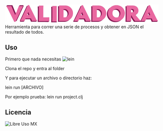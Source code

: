 ![dora](https://raw.githubusercontent.com/fractalLabs/valida-dora/master/resources/validadora.png)
Herramienta para correr una serie de procesos y obtener en JSON el resultado de todos.

## Uso

Primero que nada necesitas ![lein](http://leiningen.org)

Clona el repo y entra al folder

Y para ejecutar un archivo o directorio haz:

lein run [ARCHIVO]

Por ejemplo prueba:
lein run project.clj

## Licencia

![Libre Uso MX](http://datos.gob.mx/libreusomx)
